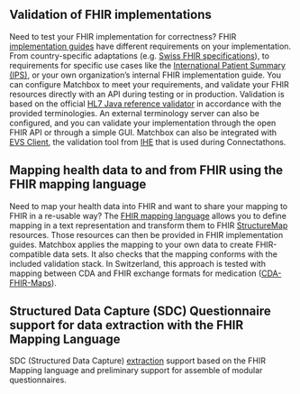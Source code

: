 ## Validation of FHIR implementations

Need to test your FHIR implementation for correctness? FHIR [implementation guides](https://hl7.org/fhir/implementationguide.html) have different requirements on your implementation. From country-specific adaptations (e.g. [Swiss FHIR specifications](http://fhir.ch)), to requirements for specific use cases like the [International Patient Summary (IPS)](http://hl7.org/fhir/uv/ips/), or your own organization’s internal FHIR implementation guide. You can configure Matchbox to meet your requirements, and validate your FHIR resources directly with an API during testing or in production. Validation is based on the official [HL7 Java reference validator](https://github.com/hapifhir/org.hl7.fhir.core) in accordance with the provided terminologies. An external terminology server can also be configured, and you can validate your implementation through the open FHIR API or through a simple GUI. Matchbox can also be integrated with [EVS Client](https://gazelle.ihe.net/EVSClient/home.seam), the validation tool from [IHE](https://www.ihe.net) that is used during Connectathons.

## Mapping health data to and from FHIR using the FHIR mapping language

Need to map your health data into FHIR and want to share your mapping to FHIR in a re-usable way? The [FHIR mapping language](https://www.hl7.org/fhir/mapping-language.html) allows you to define mapping in a text representation and transform them to FHIR [StructureMap](https://www.hl7.org/fhir/structuremap.html) resources. Those resources can then be provided in FHIR implementation guides. Matchbox applies the mapping to your own data to create FHIR-compatible data sets. It also checks that the mapping conforms with the included validation stack. In Switzerland, this approach is tested with mapping between CDA and FHIR exchange formats for medication ([CDA-FHIR-Maps](http://fhir.ch/ig/cda-fhir-maps/index.html)).

## Structured Data Capture (SDC) Questionnaire support for data extraction with the FHIR Mapping Language

SDC (Structured Data Capture) [extraction](https://build.fhir.org/ig/HL7/sdc/extraction.html#map-extract) support based on the FHIR Mapping language and preliminary support for assemble of modular questionnaires.
